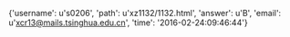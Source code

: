 {'username': u's0206', 'path': u'xz1132/1132.html', 'answer': u'B', 'email': u'xcr13@mails.tsinghua.edu.cn', 'time': '2016-02-24:09:46:44'}